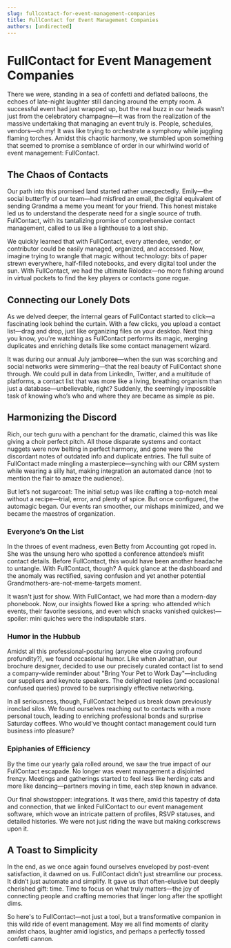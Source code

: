 ```yaml
---
slug: fullcontact-for-event-management-companies
title: FullContact for Event Management Companies
authors: [undirected]
---
```



# FullContact for Event Management Companies

There we were, standing in a sea of confetti and deflated balloons, the echoes of late-night laughter still dancing around the empty room. A successful event had just wrapped up, but the real buzz in our heads wasn’t just from the celebratory champagne—it was from the realization of the massive undertaking that managing an event truly is. People, schedules, vendors—oh my! It was like trying to orchestrate a symphony while juggling flaming torches. Amidst this chaotic harmony, we stumbled upon something that seemed to promise a semblance of order in our whirlwind world of event management: FullContact.

## The Chaos of Contacts

Our path into this promised land started rather unexpectedly. Emily—the social butterfly of our team—had misfired an email, the digital equivalent of sending Grandma a meme you meant for your friend. This honest mistake led us to understand the desperate need for a single source of truth. FullContact, with its tantalizing promise of comprehensive contact management, called to us like a lighthouse to a lost ship.

We quickly learned that with FullContact, every attendee, vendor, or contributor could be easily managed, organized, and accessed. Now, imagine trying to wrangle that magic without technology: bits of paper strewn everywhere, half-filled notebooks, and every digital tool under the sun. With FullContact, we had the ultimate Rolodex—no more fishing around in virtual pockets to find the key players or contacts gone rogue.

## Connecting our Lonely Dots

As we delved deeper, the internal gears of FullContact started to click—a fascinating look behind the curtain. With a few clicks, you upload a contact list—drag and drop, just like organizing files on your desktop. Next thing you know, you're watching as FullContact performs its magic, merging duplicates and enriching details like some contact management wizard.

It was during our annual July jamboree—when the sun was scorching and social networks were simmering—that the real beauty of FullContact shone through. We could pull in data from LinkedIn, Twitter, and a multitude of platforms, a contact list that was more like a living, breathing organism than just a database—unbelievable, right? Suddenly, the seemingly impossible task of knowing who’s who and where they are became as simple as pie.

## Harmonizing the Discord

Rich, our tech guru with a penchant for the dramatic, claimed this was like giving a choir perfect pitch. All those disparate systems and contact nuggets were now belting in perfect harmony, and gone were the discordant notes of outdated info and duplicate entries. The full suite of FullContact made mingling a masterpiece—synching with our CRM system while wearing a silly hat, making integration an automated dance (not to mention the flair to amaze the audience).

But let’s not sugarcoat: The initial setup was like crafting a top-notch meal without a recipe—trial, error, and plenty of spice. But once configured, the automagic began. Our events ran smoother, our mishaps minimized, and we became the maestros of organization.

### Everyone’s On the List

In the throes of event madness, even Betty from Accounting got roped in. She was the unsung hero who spotted a conference attendee’s misfit contact details. Before FullContact, this would have been another headache to untangle. With FullContact, though? A quick glance at the dashboard and the anomaly was rectified, saving confusion and yet another potential Grandmothers-are-not-meme-targets moment.

It wasn't just for show. With FullContact, we had more than a modern-day phonebook. Now, our insights flowed like a spring: who attended which events, their favorite sessions, and even which snacks vanished quickest—spoiler: mini quiches were the indisputable stars.

### Humor in the Hubbub

Amidst all this professional-posturing (anyone else craving profound profundity?), we found occasional humor. Like when Jonathan, our brochure designer, decided to use our precisely curated contact list to send a company-wide reminder about "Bring Your Pet to Work Day"—including our suppliers and keynote speakers. The delighted replies (and occasional confused queries) proved to be surprisingly effective networking.

In all seriousness, though, FullContact helped us break down previously ironclad silos. We found ourselves reaching out to contacts with a more personal touch, leading to enriching professional bonds and surprise Saturday coffees. Who would've thought contact management could turn business into pleasure?

### Epiphanies of Efficiency

By the time our yearly gala rolled around, we saw the true impact of our FullContact escapade. No longer was event management a disjointed frenzy. Meetings and gatherings started to feel less like herding cats and more like dancing—partners moving in time, each step known in advance.

Our final showstopper: integrations. It was there, amid this tapestry of data and connection, that we linked FullContact to our event management software, which wove an intricate pattern of profiles, RSVP statuses, and detailed histories. We were not just riding the wave but making corkscrews upon it.

## A Toast to Simplicity

In the end, as we once again found ourselves enveloped by post-event satisfaction, it dawned on us. FullContact didn’t just streamline our process. It didn’t just automate and simplify. It gave us that often-elusive but deeply cherished gift: time. Time to focus on what truly matters—the joy of connecting people and crafting memories that linger long after the spotlight dims.

So here's to FullContact—not just a tool, but a transformative companion in this wild ride of event management. May we all find moments of clarity amidst chaos, laughter amid logistics, and perhaps a perfectly tossed confetti cannon.